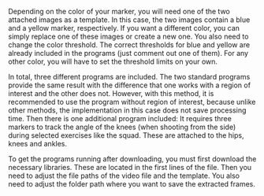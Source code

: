 Depending on the color of your marker, you will need one of the two attached images as a template. In this case, the two images contain a blue and a yellow marker, respectively. If you want a different color, you can simply replace one of these images or create a new one.  You also need to change the color threshold. The correct thresholds for blue and yellow are already included in the programs (just comment out one of them). For any other color, you will have to set the threshold limits on your own.

In total, three different programs are included. The two standard programs provide the same result with the difference that one works with a region of interest and the other does not. However, with this method, it is recommended to use the program without region of interest, because unlike other methods, the implementation in this case does not save processing time. Then there is one additional program included: It requires three markers to track the angle of the knees (when shooting from the side) during selected exercises like the squad. These are attached to the hips, knees and ankles.

To get the programs running after downloading, you must first download the necessary libraries. These are located in the first lines of the file. Then you need to adjust the file paths of the video file and the template. You also need to adjust the folder path where you want to save the extracted frames.
